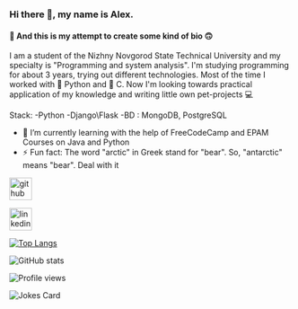 ### Hi there 👋, my name is Alex.
#### :slightly_smiling_face: And this is my attempt to create some kind of bio :upside_down_face:
I am a student of the Nizhny Novgorod State Technical University and my specialty is "Programming and system analysis". I'm studying programming for about 3 years, trying out different technologies. Most of the time I worked with :snake: Python and :floppy_disk: C. Now I'm looking towards practical application of my knowledge and writing little own pet-projects  :computer:

Stack: 
  -Python
  -Django\Flask
  -BD : MongoDB, PostgreSQL

- 🌱 I’m currently learning with the help of FreeCodeCamp and EPAM Courses on Java and Python 
- ⚡ Fun fact: The word "arctic" in Greek stand for "bear". So, "antarctic" means "bear". Deal with it 


[<img src='https://cdn.jsdelivr.net/npm/simple-icons@3.0.1/icons/github.svg' alt='github' height='40'>](https://github.com/aleksandr-ovchinnikov)  

[<img src='https://cdn.jsdelivr.net/npm/simple-icons@3.0.1/icons/linkedin.svg' alt='linkedin' height='40'>](https://www.linkedin.com/in/alexandr-ovchinnikov-551647210/)  

[![Top Langs](https://github-readme-stats.vercel.app/api/top-langs/?username=aleksandr-ovchinnikov)](https://github.com/anuraghazra/github-readme-stats)

![GitHub stats](https://github-readme-stats.vercel.app/api?username=aleksandr-ovchinnikov&show_icons=true)  

![Profile views](https://gpvc.arturio.dev/aleksandr-ovchinnikov)  
<!-- Markdown -->

![Jokes Card](https://readme-jokes.vercel.app/api)
